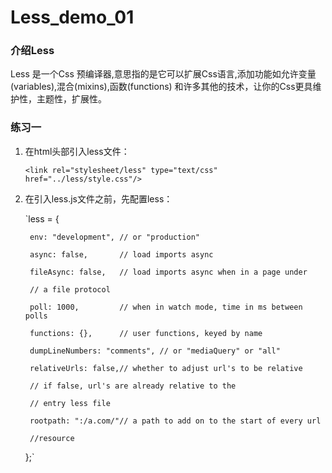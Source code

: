 # Less_demo_01
### 介绍Less
   Less 是一个Css 预编译器,意思指的是它可以扩展Css语言,添加功能如允许变量(variables),混合(mixins),函数(functions) 和许多其他的技术，让你的Css更具维护性，主题性，扩展性。
### 练习一
1. 在html头部引入less文件：

    `<link rel="stylesheet/less" type="text/css" href="../less/style.css"/>`
2. 在引入less.js文件之前，先配置less：

    `less = {

        env: "development", // or "production"

        async: false,       // load imports async

        fileAsync: false,   // load imports async when in a page under

        // a file protocol

        poll: 1000,         // when in watch mode, time in ms between polls

        functions: {},      // user functions, keyed by name

        dumpLineNumbers: "comments", // or "mediaQuery" or "all"

        relativeUrls: false,// whether to adjust url's to be relative

        // if false, url's are already relative to the

        // entry less file

        rootpath: ":/a.com/"// a path to add on to the start of every url

        //resource
    };`